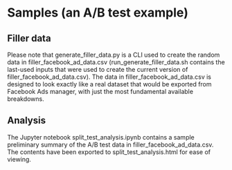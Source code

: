 # Samples (an A/B test example)

## Filler data
Please note that generate_filler_data.py is a CLI used to create the random data in filler_facebook_ad_data.csv (run_generate_filler_data.sh contains the last-used inputs that were used to create the current version of filler_facebook_ad_data.csv). The data in filler_facebook_ad_data.csv is designed to look exactly like a real dataset that would be exported from Facebook Ads manager, with just the most fundamental available breakdowns.

## Analysis
The Jupyter notebook split_test_analysis.ipynb contains a sample preliminary summary of the A/B test data in filler_facebook_ad_data.csv. The contents have been exported to split_test_analysis.html for ease of viewing.
